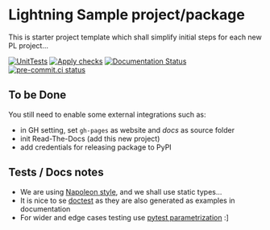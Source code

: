 # Lightning Sample project/package

This is starter project template which shall simplify initial steps for each new PL project...

[![UnitTests](https://github.com/Lightning-AI/dev-toolbox/actions/workflows/ci_testing.yml/badge.svg?event=push)](https://github.com/Lightning-AI/dev-toolbox/actions/workflows/ci_testing.yml)
[![Apply checks](https://github.com/Lightning-AI/dev-toolbox/actions/workflows/ci_use-checks.yml/badge.svg?event=push)](https://github.com/Lightning-AI/dev-toolbox/actions/workflows/ci_use-checks.yml)
[![Documentation Status](https://readthedocs.org/projects/pt-dev-toolbox/badge/?version=latest)](https://pt-dev-toolbox.readthedocs.io/en/latest/?badge=latest)
[![pre-commit.ci status](https://results.pre-commit.ci/badge/github/Lightning-AI/dev-toolbox/master.svg?badge_token=mqheL1-cTn-280Vx4cJUdg)](https://results.pre-commit.ci/latest/github/Lightning-AI/dev-toolbox/master?badge_token=mqheL1-cTn-280Vx4cJUdg)

## To be Done

You still need to enable some external integrations such as:

- in GH setting, set `gh-pages` as website and _docs_ as source folder
- init Read-The-Docs (add this new project)
- add credentials for releasing package to PyPI

## Tests / Docs notes

- We are using [Napoleon style](https://www.sphinx-doc.org/en/master/usage/extensions/napoleon.html), and we shall use static types...
- It is nice to se [doctest](https://docs.python.org/3/library/doctest.html) as they are also generated as examples in documentation
- For wider and edge cases testing use [pytest parametrization](https://docs.pytest.org/en/stable/parametrize.html) :\]
